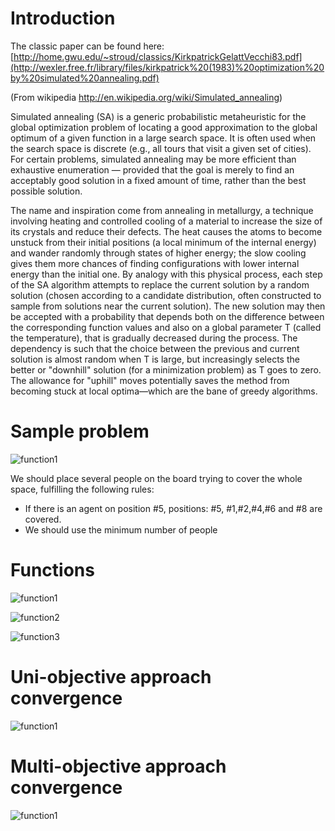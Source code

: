 # Introduction

The classic paper can be found here: [http://home.gwu.edu/~stroud/classics/KirkpatrickGelattVecchi83.pdf](http://wexler.free.fr/library/files/kirkpatrick%20(1983)%20optimization%20by%20simulated%20annealing.pdf)

(From wikipedia http://en.wikipedia.org/wiki/Simulated_annealing)

Simulated annealing (SA) is a generic probabilistic metaheuristic for the global optimization problem of locating a good approximation to the global optimum of a given function in a large search space. It is often used when the search space is discrete (e.g., all tours that visit a given set of cities). For certain problems, simulated annealing may be more efficient than exhaustive enumeration — provided that the goal is merely to find an acceptably good solution in a fixed amount of time, rather than the best possible solution.

The name and inspiration come from annealing in metallurgy, a technique involving heating and controlled cooling of a material to increase the size of its crystals and reduce their defects. The heat causes the atoms to become unstuck from their initial positions (a local minimum of the internal energy) and wander randomly through states of higher energy; the slow cooling gives them more chances of finding configurations with lower internal energy than the initial one.
By analogy with this physical process, each step of the SA algorithm attempts to replace the current solution by a random solution (chosen according to a candidate distribution, often constructed to sample from solutions near the current solution). The new solution may then be accepted with a probability that depends both on the difference between the corresponding function values and also on a global parameter T (called the temperature), that is gradually decreased during the process. The dependency is such that the choice between the previous and current solution is almost random when T is large, but increasingly selects the better or "downhill" solution (for a minimization problem) as T goes to zero. The allowance for "uphill" moves potentially saves the method from becoming stuck at local optima—which are the bane of greedy algorithms.

# Sample problem

![function1](https://raw.github.com/rmaestre/Multi-Objective-Simulated-Annealing/master/img/districts.png)

We should place several people on the board trying to cover the whole space, fulfilling the following rules:

* If there is an agent on position #5, positions: #5, #1,#2,#4,#6 and #8 are covered.
* We should use the minimum number of people

# Functions

![function1](https://raw.github.com/rmaestre/Multi-Objective-Simulated-Annealing/master/img/function1.png)

![function2](https://raw.github.com/rmaestre/Multi-Objective-Simulated-Annealing/master/img/function2.png)

![function3](https://raw.github.com/rmaestre/Multi-Objective-Simulated-Annealing/master/img/function3.png)

# Uni-objective approach convergence

![function1](https://raw.github.com/rmaestre/Multi-Objective-Simulated-Annealing/master/img/convergence_uni.png)

# Multi-objective approach convergence

![function1](https://raw.github.com/rmaestre/Multi-Objective-Simulated-Annealing/master/img/convergence_multi.png)
